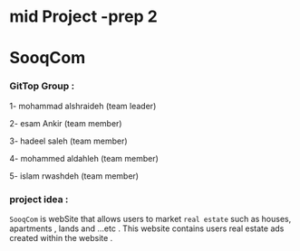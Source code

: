 # mid Project -prep 2 
# SooqCom

### GitTop Group :

1- mohammad alshraideh (team leader)

2- esam Ankir (team member)

3- hadeel saleh (team member)

4- mohammed aldahleh (team member)

5- islam rwashdeh (team member)



### project idea : 
 
 `SooqCom` is webSite that allows users to market `real estate` such as houses, apartments , lands and ...etc . 
 This website contains users real estate ads created within the website .
